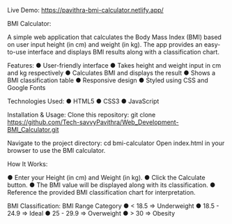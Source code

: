 Live Demo: https://pavithra-bmi-calculator.netlify.app/

BMI Calculator:

A simple web application that calculates the Body Mass Index (BMI) based on user input height (in cm) and weight (in kg). The app provides an easy-to-use interface and displays BMI results along with a classification chart.

Features:
● User-friendly interface
● Takes height and weight input in cm and kg respectively
● Calculates BMI and displays the result
● Shows a BMI classification table
● Responsive design
● Styled using CSS and Google Fonts

Technologies Used:
● HTML5
● CSS3
● JavaScript

Installation & Usage:
Clone this repository:
git clone https://github.com/Tech-savvyPavithra/Web_Development-BMI_Calculator.git

Navigate to the project directory:
cd bmi-calculator
Open index.html in your browser to use the BMI calculator.

How It Works:

● Enter your Height (in cm) and Weight (in kg).
● Click the Calculate button.
● The BMI value will be displayed along with its classification.
● Reference the provided BMI classification chart for interpretation.

BMI Classification:
BMI Range Category 
● < 18.5 => Underweight
● 18.5 - 24.9 => Ideal
● 25 - 29.9 => Overweight
● > 30 => Obesity
